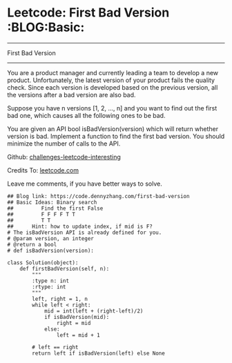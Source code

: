 # Leetcode: First Bad Version     :BLOG:Basic:


---

First Bad Version  

---

You are a product manager and currently leading a team to develop a new product. Unfortunately, the latest version of your product fails the quality check. Since each version is developed based on the previous version, all the versions after a bad version are also bad.  

Suppose you have n versions [1, 2, &#x2026;, n] and you want to find out the first bad one, which causes all the following ones to be bad.  

You are given an API bool isBadVersion(version) which will return whether version is bad. Implement a function to find the first bad version. You should minimize the number of calls to the API.  

Github: [challenges-leetcode-interesting](https://github.com/DennyZhang/challenges-leetcode-interesting/tree/master/first-bad-version)  

Credits To: [leetcode.com](https://leetcode.com/problems/first-bad-version/description/)  

Leave me comments, if you have better ways to solve.  

    ## Blog link: https://code.dennyzhang.com/first-bad-version
    ## Basic Ideas: Binary search
    ##         Find the first False
    ##         F F F F T T
    ##         T T
    ##      Hint: how to update index, if mid is F?
    # The isBadVersion API is already defined for you.
    # @param version, an integer
    # @return a bool
    # def isBadVersion(version):
    
    class Solution(object):
        def firstBadVersion(self, n):
            """
            :type n: int
            :rtype: int
            """
            left, right = 1, n
            while left < right:
                mid = int(left + (right-left)/2)
                if isBadVersion(mid):
                    right = mid
                else:
                    left = mid + 1
    
            # left == right
            return left if isBadVersion(left) else None